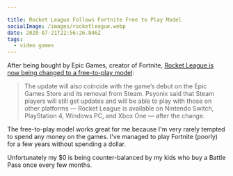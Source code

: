 ```yaml
---

title: Rocket League Follows Fortnite Free to Play Model
socialImage: /images/rocketleague.webp
date: 2020-07-21T22:56:26.846Z
tags:
  - video games
---
```

After being bought by Epic Games, creator of Fortnite, [Rocket League is now being changed to a free-to-play model](https://www.polygon.com/2020/7/21/21332924/rocket-league-free-to-play-leaving-steam-epic-game-store):

> The update will also coincide with the game’s debut on the Epic Games Store and its removal from Steam. Psyonix said that Steam players will still get updates and will be able to play with those on other platforms — Rocket League is available on Nintendo Switch, PlayStation 4, Windows PC, and Xbox One — after the change.

The free-to-play model works great for me because I'm very rarely tempted to spend any money on the games. I've managed to play Fortnite (poorly) for a few years without spending a dollar.

Unfortunately my $0 is being counter-balanced by my kids who buy a Battle Pass once every few months.